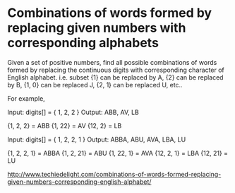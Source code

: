 # Combinations of words formed by replacing given numbers with corresponding alphabets

Given a set of positive numbers, find all possible combinations of words formed by replacing the continuous digits with corresponding character of English alphabet. i.e. subset {1} can be replaced by A, {2} can be replaced by B, {1, 0} can be replaced J, {2, 1} can be replaced U, etc..

For example,

Input:  digits[] = { 1, 2, 2 }
Output: ABB, AV, LB

{1, 2, 2} = ABB
{1, 22} = AV
{12, 2} = LB

Input:  digits[] = { 1, 2, 2, 1 }
Output: ABBA, ABU, AVA, LBA, LU

{1, 2, 2, 1} = ABBA
{1, 2, 21} = ABU
{1, 22, 1} = AVA
{12, 2, 1} = LBA
{12, 21} = LU

http://www.techiedelight.com/combinations-of-words-formed-replacing-given-numbers-corresponding-english-alphabet/